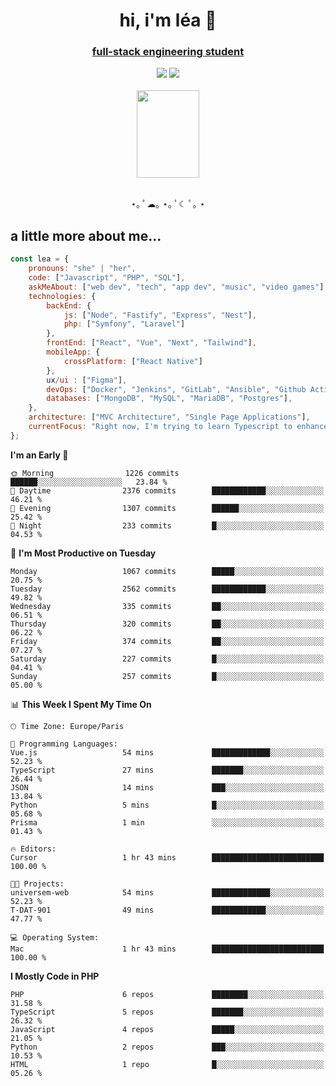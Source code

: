 <h1 align="center">hi, i'm léa 🌙</h1>
<h3 align="center"><ins>full-stack engineering student</ins></h3>  
<div align="center">
  <a href="https://www.linkedin.com/in/lea-reiter22/"><img src="https://img.shields.io/badge/LinkedIn-0077B5?style=for-the-badge&logo=linkedin&logoColor=white"/></a>
  <a href="mailto:lea.reiter@outlook.fr"><img src="https://img.shields.io/badge/Contact-2A2A2A?style=for-the-badge&logo=minutemailer&logoColor=white"/></a>
</div>
<br>
  <div align="center">  <img src="https://github.com/xmnchild/xmnchild/blob/main/1702415560_StardewValleyHappyGreyCat.png" height="140" width="100"/>
</div>
<br>
  <p align="center">
                 ⋆｡ ﾟ☁︎｡ ⋆｡ ﾟ☾ ﾟ｡ ⋆
  </p>
  <h2>a little more about me...</h2>
  
```js
const lea = {
    pronouns: "she" | "her",
    code: ["Javascript", "PHP", "SQL"],
    askMeAbout: ["web dev", "tech", "app dev", "music", "video games"],
    technologies: {
        backEnd: {
            js: ["Node", "Fastify", "Express", "Nest"],
            php: ["Symfony", "Laravel"]
        },
        frontEnd: ["React", "Vue", "Next", "Tailwind"],
        mobileApp: {
            crossPlatform: ["React Native"]
        },
        ux/ui : ["Figma"],
        devOps: ["Docker", "Jenkins", "GitLab", "Ansible", "Github Actions"],
        databases: ["MongoDB", "MySQL", "MariaDB", "Postgres"],
    },
    architecture: ["MVC Architecture", "Single Page Applications"],
    currentFocus: "Right now, I'm trying to learn Typescript to enhance my Javascript development.",
};
```
<!--START_SECTION:waka-->
**I'm an Early 🐤** 

```text
🌞 Morning                1226 commits        ██████░░░░░░░░░░░░░░░░░░░   23.84 % 
🌆 Daytime                2376 commits        ████████████░░░░░░░░░░░░░   46.21 % 
🌃 Evening                1307 commits        ██████░░░░░░░░░░░░░░░░░░░   25.42 % 
🌙 Night                  233 commits         █░░░░░░░░░░░░░░░░░░░░░░░░   04.53 % 
```
📅 **I'm Most Productive on Tuesday** 

```text
Monday                   1067 commits        █████░░░░░░░░░░░░░░░░░░░░   20.75 % 
Tuesday                  2562 commits        ████████████░░░░░░░░░░░░░   49.82 % 
Wednesday                335 commits         ██░░░░░░░░░░░░░░░░░░░░░░░   06.51 % 
Thursday                 320 commits         ██░░░░░░░░░░░░░░░░░░░░░░░   06.22 % 
Friday                   374 commits         ██░░░░░░░░░░░░░░░░░░░░░░░   07.27 % 
Saturday                 227 commits         █░░░░░░░░░░░░░░░░░░░░░░░░   04.41 % 
Sunday                   257 commits         █░░░░░░░░░░░░░░░░░░░░░░░░   05.00 % 
```


📊 **This Week I Spent My Time On** 

```text
🕑︎ Time Zone: Europe/Paris

💬 Programming Languages: 
Vue.js                   54 mins             █████████████░░░░░░░░░░░░   52.23 % 
TypeScript               27 mins             ███████░░░░░░░░░░░░░░░░░░   26.44 % 
JSON                     14 mins             ███░░░░░░░░░░░░░░░░░░░░░░   13.84 % 
Python                   5 mins              █░░░░░░░░░░░░░░░░░░░░░░░░   05.68 % 
Prisma                   1 min               ░░░░░░░░░░░░░░░░░░░░░░░░░   01.43 % 

🔥 Editors: 
Cursor                   1 hr 43 mins        █████████████████████████   100.00 % 

🐱‍💻 Projects: 
universem-web            54 mins             █████████████░░░░░░░░░░░░   52.23 % 
T-DAT-901                49 mins             ████████████░░░░░░░░░░░░░   47.77 % 

💻 Operating System: 
Mac                      1 hr 43 mins        █████████████████████████   100.00 % 
```

**I Mostly Code in PHP** 

```text
PHP                      6 repos             ████████░░░░░░░░░░░░░░░░░   31.58 % 
TypeScript               5 repos             ███████░░░░░░░░░░░░░░░░░░   26.32 % 
JavaScript               4 repos             █████░░░░░░░░░░░░░░░░░░░░   21.05 % 
Python                   2 repos             ███░░░░░░░░░░░░░░░░░░░░░░   10.53 % 
HTML                     1 repo              █░░░░░░░░░░░░░░░░░░░░░░░░   05.26 % 
```




<!--END_SECTION:waka-->
